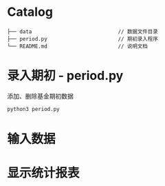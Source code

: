 # Catalog

```
├── data                            // 数据文件目录
├── period.py                       // 期初录入程序
└── README.md                       // 说明文档
```

# 录入期初 - period.py

添加、删除基金期初数据

```bash
python3 period.py
```

# 输入数据



# 显示统计报表


